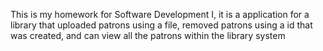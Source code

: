 This is my homework for Software Development I, it is a application for a library that uploaded patrons using a file, removed patrons using a id that was created, and can view all the patrons within the library system
